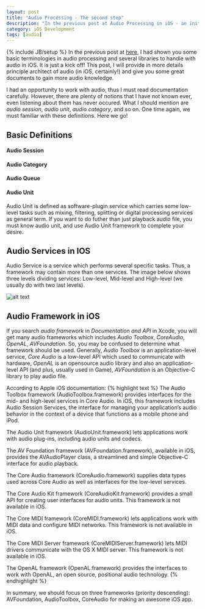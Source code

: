 ```yaml
---
layout: post
title: "Audio Processing - The second step"
description: "In the previous post at Audio Processing in iOS - an initial step, I had shown you some basic terminologies in audio processing and several libraries to handle with audio in iOS. It is just a kick off! This post, I will provide in more details principle architect of audio (in iOS, certainly!) and give you some great documents to gain more audio knowledge."
category: iOS Development 
tags: [audio]
---
```

{% include JB/setup %}
In the previous post at [here](http://hugo53.github.io/ios%20development/2013/09/27/audio-processing-in-ios---an-initial-step/), I had shown you some basic terminologies in audio processing and several libraries to handle with audio in iOS. It is just a kick off! This post, I will provide in more details principle architect of audio (in iOS, certainly!) and give you some great documents to gain more audio knowledge.

I had an opportunity to work with audio, thus I must read documentation carefully. However, there are plenty of notions that I have not known ever, even listening about them has never occured. What I should mention are _audio session_, _audio unit_, _audio category_, and so on. One time again, we must familiar with these definitions. Here we go!

## Basic Definitions
#### Audio Session

#### Audio Category

#### Audio Queue

#### Audio Unit
Audio Unit is defined as software-plugin service which carries some low-level tasks such as mixing, filtering, splitting or digital processing services as general term. If you want to do futher than just playback audio file, you must know audio unit, and use Audio Unit framework to complete your desire.

## Audio Services in IOS
Audio Service is a service which performs several specific tasks. Thus, a framework may contain more than one services. The image below shows three levels dividing services: Low-level, Mid-level and High-level (we usually do with two last levels). 

![alt text](http://hugo53.github.io/images/core_audio_layers_2x.png "leading")

## Audio Framework in iOS
If you search _audio framework_ in _Documentation and API_ in Xcode, you will get many audio frameworks which includes _Audio Toolbox_, _CoreAudio_, _OpenAL_, _AVFoundation_. So, you may be confused to determine what framework should be used. Generally, _Audio Toolbox_ is an application-level service, _Core Audio_ is a low-level API which used to communicate with hardware, _OpenAL_ is an opensource audio library and also an application-level API (and plus, usually used in Game), _AVFoundation_ is an Objective-C library to play audio file.

According to Apple iOS documentation:
{% highlight text %}
The Audio Toolbox framework (AudioToolbox.framework) provides interfaces for the mid- and high-level services in Core Audio. In iOS, this framework includes Audio Session Services, the interface for managing your application’s audio behavior in the context of a device that functions as a mobile phone and iPod.

The Audio Unit framework (AudioUnit.framework) lets applications work with audio plug-ins, including audio units and codecs.

The AV Foundation framework (AVFoundation.framework), available in iOS, provides the AVAudioPlayer class, a streamlined and simple Objective-C interface for audio playback.

The Core Audio framework (CoreAudio.framework) supplies data types used across Core Audio as well as interfaces for the low-level services.

The Core Audio Kit framework (CoreAudioKit.framework) provides a small API for creating user interfaces for audio units. This framework is not available in iOS.

The Core MIDI framework (CoreMIDI.framework) lets applications work with MIDI data and configure MIDI networks. This framework is not available in iOS.

The Core MIDI Server framework (CoreMIDIServer.framework) lets MIDI drivers communicate with the OS X MIDI server. This framework is not available in iOS.

The OpenAL framework (OpenAL.framework) provides the interfaces to work with OpenAL, an open source, positional audio technology.
{% endhighlight %}

In summary, we should focus on three frameworks (priority descending): AVFoundation, AudioToolbox, CoreAudio for making an awesome iOS app.

